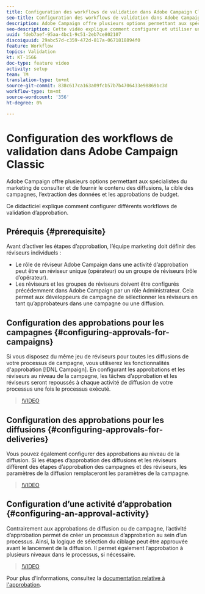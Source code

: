 ```yaml
---
title: Configuration des workflows de validation dans Adobe Campaign Classic
seo-title: Configuration des workflows de validation dans Adobe Campaign Classic
description: Adobe Campaign offre plusieurs options permettant aux spécialistes du marketing de consulter et de fournir le contenu des diffusions, la cible des campagnes, l’extraction des données et les approbations de budget. Ce didacticiel explique comment configurer différents workflows de validation d’approbation.
seo-description: Cette vidéo explique comment configurer et utiliser un modèle de diffusion dans ACCAdobe Campaign offre plusieurs options pour que les spécialistes du marketing puissent examiner et fournir le contenu des diffusions, la cible des campagnes, l’extraction des données et les approbations de budget. Ce didacticiel explique comment configurer différents workflows de validation d’approbation.
uuid: fdeb7aef-95aa-4bc1-9c51-2eb7ce802107
discoiquuid: 29abc57d-c359-472d-817a-0671818894f0
feature: Workflow
topics: Validation
kt: KT-1566
doc-type: feature video
activity: setup
team: TM
translation-type: tm+mt
source-git-commit: 838c617ca163a09fcb57b7b4706433e98869bc3d
workflow-type: tm+mt
source-wordcount: '356'
ht-degree: 0%

---
```



# Configuration des workflows de validation dans Adobe Campaign Classic

Adobe Campaign offre plusieurs options permettant aux spécialistes du marketing de consulter et de fournir le contenu des diffusions, la cible des campagnes, l’extraction des données et les approbations de budget.

Ce didacticiel explique comment configurer différents workflows de validation d’approbation.

## Prérequis {#prerequisite}

Avant d’activer les étapes d’approbation, l’équipe marketing doit définir des réviseurs individuels :

* Le rôle de réviseur Adobe Campaign dans une activité d’approbation peut être un réviseur unique (opérateur) ou un groupe de réviseurs (rôle d’opérateur).
* Les réviseurs et les groupes de réviseurs doivent être configurés précédemment dans Adobe Campaign par un rôle Administrateur. Cela permet aux développeurs de campagne de sélectionner les réviseurs en tant qu’approbateurs dans une campagne ou une diffusion.

## Configuration des approbations pour les campagnes {#configuring-approvals-for-campaigns}

Si vous disposez du même jeu de réviseurs pour toutes les diffusions de votre processus de campagne, vous utiliserez les fonctionnalités d&#39;approbation [!DNL Campaign]. En configurant les approbations et les réviseurs au niveau de la campagne, les tâches d’approbation et les réviseurs seront repoussés à chaque activité de diffusion de votre processus une fois le processus exécuté.

>[!VIDEO](https://video.tv.adobe.com/v/25175?quality=12)

## Configuration des approbations pour les diffusions {#configuring-approvals-for-deliveries}

Vous pouvez également configurer des approbations au niveau de la diffusion. Si les étapes d’approbation des diffusions et les réviseurs diffèrent des étapes d’approbation des campagnes et des réviseurs, les paramètres de la diffusion remplaceront les paramètres de la campagne.

>[!VIDEO](https://video.tv.adobe.com/v/25176?quality=12)

## Configuration d’une activité d’approbation {#configuring-an-approval-activity}

Contrairement aux approbations de diffusion ou de campagne, l’activité d’approbation permet de créer un processus d’approbation au sein d’un processus. Ainsi, la logique de sélection du ciblage peut être approuvée avant le lancement de la diffusion. Il permet également l’approbation à plusieurs niveaux dans le processus, si nécessaire.

>[!VIDEO](https://video.tv.adobe.com/v/25174?quality=12)

Pour plus d&#39;informations, consultez la [documentation relative à l&#39;approbation](https://docs.adobe.com/help/en/campaign-classic/using/automating-with-workflows/flow-control-activities/approval.html).
